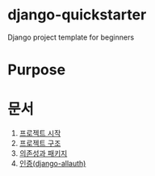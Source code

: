 # django-quickstarter
Django project template for beginners

# Purpose

# 문서

1. [프로젝트 시작](django-quickstarter/blob/master/docs/ko/01_start_project.md)
2. [프로젝트 구조](django-quickstarter/blob/master/docs/ko/02_structure.md)
3. [의존성과 패키지](django-quickstarter/blob/master/docs/ko/03_dependencies.md)
4. [인증(django-allauth)](django-quickstarter/blob/master/docs/ko/04_allauth.md)
